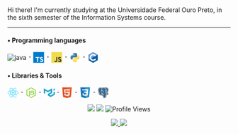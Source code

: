 ###

<p align="left"> 
  Hi there! I'm currently studying at the Universidade Federal Ouro Preto, in the sixth semester of the Information Systems course.
</p>

---

#### • Programming languages

<img align="center" alt="java" src="https://cdn.jsdelivr.net/gh/devicons/devicon/icons/java/java-plain-wordmark.svg" width="25" height="25"/>&nbsp;&#8259;
<img align="center" alt="typescript" src="https://github.com/devicons/devicon/blob/master/icons/typescript/typescript-original.svg" width="25" height="25"/>&nbsp;&#8259;
<img align="center" alt="javascript" src="https://github.com/devicons/devicon/blob/master/icons/javascript/javascript-original.svg" width="25" height="25"/>&nbsp;&#8259;
<img align="center" alt="python" src="https://github.com/devicons/devicon/blob/master/icons/python/python-original.svg" width="25"
height="25"/>&nbsp;&#8259;
<img align="center" alt="c" src="https://github.com/devicons/devicon/blob/master/icons/c/c-original.svg" width="25"
height="25"/>

#### • Libraries & Tools

<img align="center" alt="react" src="https://github.com/devicons/devicon/blob/master/icons/react/react-original.svg" width="25" height="25"/>&nbsp;&#8259;
<img align="center" alt="node" src="https://github.com/devicons/devicon/blob/master/icons/nodejs/nodejs-original.svg" width="25" height="25"/>&nbsp;&#8259;
<img align="center" alt="mui" src="https://github.com/devicons/devicon/blob/master/icons/materialui/materialui-plain.svg" width="25" height="25"/>&nbsp;&#8259;
<img align="center" alt="html5" src="https://github.com/devicons/devicon/blob/master/icons/html5/html5-original.svg" width="25" height="25"/>&nbsp;&#8259;
<img align="center" alt="css3" src="https://github.com/devicons/devicon/blob/master/icons/css3/css3-original.svg" width="25" height="25"/>&nbsp;&#8259;
<img align="center" alt="sql" src="https://github.com/devicons/devicon/blob/master/icons/postgresql/postgresql-original.svg" width="25" height="25"/>

<p align="center">
  <a href="mailto:diogoleite87@gmail.com" alt="Gmail">
  <img src="https://img.shields.io/badge/-Gmail-FF0000?style=flat-square&labelColor=FF0000&logo=gmail&logoColor=white&link=mailto:george.fons@gmail.com" /></a>

  <a href="https://www.linkedin.com/in/diogoleitelucas/" alt="Linkedin">
  <img src="https://img.shields.io/badge/-Linkedin-0e76a8?style=flat-square&logo=Linkedin&logoColor=white&link=https://https://www.linkedin.com/in/diogoleitelucas/" /></a>

<img src="https://komarev.com/ghpvc/?username=diogoleite87&style=flat-square&color=blue" alt="Profile Views">
</p>

<p align="center">
<a href="https://github.com/georgehgfonseca">
  <img height="180em" src="https://github-readme-stats.vercel.app/api?username=diogoleite87&show_icons=true&theme=github_dark&include_all_commits=true&count_private=true"/>
  <img height="180em" src="https://github-readme-stats.vercel.app/api/top-langs/?username=diogoleite87&layout=compact&langs_count=7&theme=github_dark"/>
</p>  
</div>
